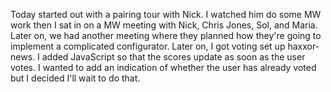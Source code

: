 Today started out with a pairing tour with Nick. I watched him do some MW work then I sat in on a MW meeting with Nick, Chris Jones, Sol, and Maria. Later on, we had another meeting where they planned how they're going to implement a complicated configurator. Later on, I got voting set up haxxor-news. I added JavaScript so that the scores update as soon as the user votes. I wanted to add an indication of whether the user has already voted but I decided I'll wait to do that. 

